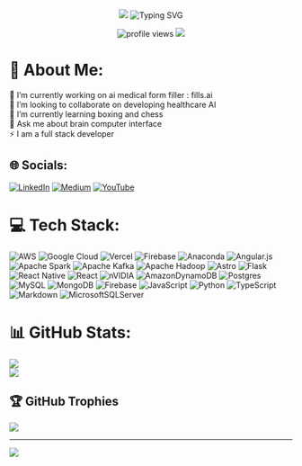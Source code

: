 
<div align="center">
  <img src="https://capsule-render.vercel.app/api?type=venom&height=300&color=gradient&text=Nithin%20Manupati&animation=fadeIn&fontColor=000000"/>

  <img src="https://readme-typing-svg.demolab.com?font=Fira+Code&pause=1000&color=FF9900&center=true&vCenter=true&width=435&lines=Data+Engineer;ETL+Pipeline+Specialist;Big+Data+Solutions+Architect;AWS+Cloud+Expert" alt="Typing SVG" />

  <p align="center">
    <img src="https://komarev.com/ghpvc/?username=laharikarrotu&label=Profile%20views&color=0e75b6&style=flat" alt="profile views" />
    <a href="https://www.linkedin.com/in/lahari-karrotu/"><img src="https://img.shields.io/badge/-Connect-blue?style=flat-square&logo=Linkedin&logoColor=white&link=https://www.linkedin.com/in/lahari-karrotu/"/></a>
  </p>
</div>


# 💫 About Me:
🔭 I’m currently working on ai medical form filler : fills.ai<br>👯 I’m looking to collaborate on developing healthcare AI <br>🌱 I’m currently learning boxing and chess<br>💬 Ask me about brain computer interface <br>⚡ I am a full stack developer


## 🌐 Socials:
[![LinkedIn](https://img.shields.io/badge/LinkedIn-%230077B5.svg?logo=linkedin&logoColor=white)](https://linkedin.com/in/hhnr) [![Medium](https://img.shields.io/badge/Medium-12100E?logo=medium&logoColor=white)](https://medium.com/@hariharanithin) [![YouTube](https://img.shields.io/badge/YouTube-%23FF0000.svg?logo=YouTube&logoColor=white)](https://youtube.com/@hariharanithin) 

# 💻 Tech Stack:
![AWS](https://img.shields.io/badge/AWS-%23FF9900.svg?style=for-the-badge&logo=amazon-aws&logoColor=white) ![Google Cloud](https://img.shields.io/badge/GoogleCloud-%234285F4.svg?style=for-the-badge&logo=google-cloud&logoColor=white) ![Vercel](https://img.shields.io/badge/vercel-%23000000.svg?style=for-the-badge&logo=vercel&logoColor=white) ![Firebase](https://img.shields.io/badge/firebase-%23039BE5.svg?style=for-the-badge&logo=firebase) ![Anaconda](https://img.shields.io/badge/Anaconda-%2344A833.svg?style=for-the-badge&logo=anaconda&logoColor=white) ![Angular.js](https://img.shields.io/badge/angular.js-%23E23237.svg?style=for-the-badge&logo=angularjs&logoColor=white) ![Apache Spark](https://img.shields.io/badge/Apache%20Spark-FDEE21?style=for-the-badge&logo=apachespark&logoColor=black) ![Apache Kafka](https://img.shields.io/badge/Apache%20Kafka-000?style=for-the-badge&logo=apachekafka) ![Apache Hadoop](https://img.shields.io/badge/Apache%20Hadoop-66CCFF?style=for-the-badge&logo=apachehadoop&logoColor=black) ![Astro](https://img.shields.io/badge/astro-%232C2052.svg?style=for-the-badge&logo=astro&logoColor=white) ![Flask](https://img.shields.io/badge/flask-%23000.svg?style=for-the-badge&logo=flask&logoColor=white) ![React Native](https://img.shields.io/badge/react_native-%2320232a.svg?style=for-the-badge&logo=react&logoColor=%2361DAFB) ![React](https://img.shields.io/badge/react-%2320232a.svg?style=for-the-badge&logo=react&logoColor=%2361DAFB) ![nVIDIA](https://img.shields.io/badge/cuda-000000.svg?style=for-the-badge&logo=nVIDIA&logoColor=green) ![AmazonDynamoDB](https://img.shields.io/badge/Amazon%20DynamoDB-4053D6?style=for-the-badge&logo=Amazon%20DynamoDB&logoColor=white) ![Postgres](https://img.shields.io/badge/postgres-%23316192.svg?style=for-the-badge&logo=postgresql&logoColor=white) ![MySQL](https://img.shields.io/badge/mysql-4479A1.svg?style=for-the-badge&logo=mysql&logoColor=white) ![MongoDB](https://img.shields.io/badge/MongoDB-%234ea94b.svg?style=for-the-badge&logo=mongodb&logoColor=white) ![Firebase](https://img.shields.io/badge/firebase-a08021?style=for-the-badge&logo=firebase&logoColor=ffcd34) ![JavaScript](https://img.shields.io/badge/javascript-%23323330.svg?style=for-the-badge&logo=javascript&logoColor=%23F7DF1E) ![Python](https://img.shields.io/badge/python-3670A0?style=for-the-badge&logo=python&logoColor=ffdd54) ![TypeScript](https://img.shields.io/badge/typescript-%23007ACC.svg?style=for-the-badge&logo=typescript&logoColor=white) ![Markdown](https://img.shields.io/badge/markdown-%23000000.svg?style=for-the-badge&logo=markdown&logoColor=white) ![MicrosoftSQLServer](https://img.shields.io/badge/Microsoft%20SQL%20Server-CC2927?style=for-the-badge&logo=microsoft%20sql%20server&logoColor=white)
# 📊 GitHub Stats:

![](https://github-readme-streak-stats.herokuapp.com/?user=mhhnn&theme=dark&hide_border=false)<br/>
![](https://github-readme-stats.vercel.app/api/top-langs/?username=mhhnn&theme=dark&hide_border=false&include_all_commits=true&count_private=true&layout=compact)

## 🏆 GitHub Trophies
![](https://github-profile-trophy.vercel.app/?username=mhhnn&theme=radical&no-frame=false&no-bg=false&margin-w=4)

---
[![](https://visitcount.itsvg.in/api?id=mhhnn&icon=6&color=0)](https://visitcount.itsvg.in)

<!-- Proudly created with GPRM ( https://gprm.itsvg.in ) -->
